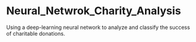 # Neural_Netwrok_Charity_Analysis
Using a deep-learning neural network to analyze and classify the success of charitable donations. 
